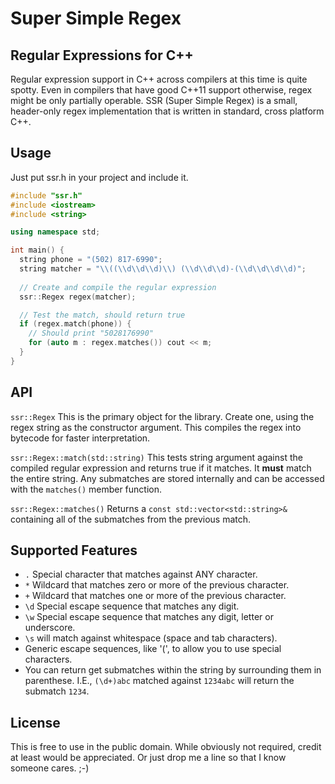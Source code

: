 # Super Simple Regex
## Regular Expressions for C++

Regular expression support in C++ across compilers at this time is quite spotty. Even in compilers that have good C++11 support otherwise, regex might be only partially operable. SSR (Super Simple Regex) is a small, header-only regex implementation that is written in standard, cross platform C++.

## Usage

Just put ssr.h in your project and include it.

```cpp
#include "ssr.h"
#include <iostream>
#include <string>

using namespace std;

int main() {
  string phone = "(502) 817-6990";
  string matcher = "\\((\\d\\d\\d)\\) (\\d\\d\\d)-(\\d\\d\\d\\d)";
  
  // Create and compile the regular expression
  ssr::Regex regex(matcher);

  // Test the match, should return true
  if (regex.match(phone)) {
    // Should print "5028176990"
    for (auto m : regex.matches()) cout << m;
  }
}
```

## API

`ssr::Regex` This is the primary object for the library. Create one, using the regex string as the constructor argument. This compiles the regex into bytecode for faster interpretation.

`ssr::Regex::match(std::string)` This tests string argument against the compiled regular expression and returns true if it matches. It **must** match the entire string. Any submatches are stored internally and can be accessed with the `matches()` member function.

`ssr::Regex::matches()` Returns a `const std::vector<std::string>&` containing all of the submatches from the previous match.

## Supported Features

* `.` Special character that matches against ANY character.
* `*` Wildcard that matches zero or more of the previous character.
* `+` Wildcard that matches one or more of the previous character.
* `\d` Special escape sequence that matches any digit.
* `\w` Special escape sequence that matches any digit, letter or underscore.
* `\s` will match against whitespace (space and tab characters).
* Generic escape sequences, like '\(', to allow you to use special characters.
* You can return get submatches within the string by surrounding them in parenthese. I.E., `(\d+)abc` matched against `1234abc` will return the submatch `1234`.

## License

This is free to use in the public domain. While obviously not required, credit at least would be appreciated. Or just drop me a line so that I know someone cares. ;-)
